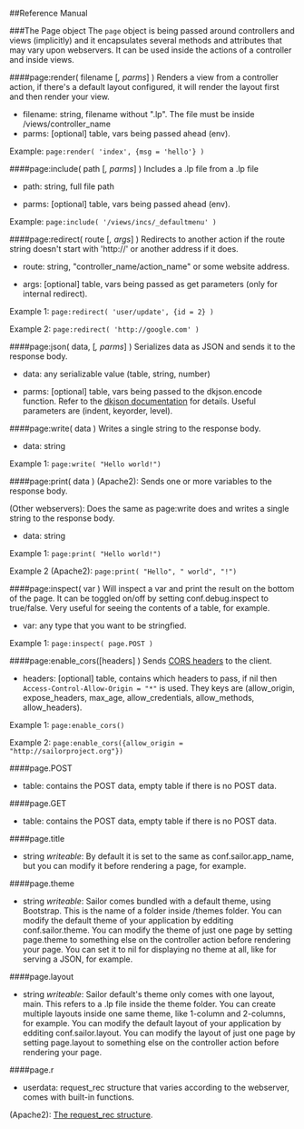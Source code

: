 ##Reference Manual

###The Page object
The `page` object is being passed around controllers and views (implicitly) and it encapsulates several methods and attributes that may vary upon webservers. It can be used inside the actions of a controller and inside views.

####page:render( filename [*, parms*] )
Renders a view from a controller action, if there's a default layout configured, it will render the layout first and then render your view.

 * filename: string, filename without ".lp". The file must be inside /views/controller_name
 * parms: [optional] table, vars being passed ahead (env).

Example: `page:render( 'index', {msg = 'hello'} )`

####page:include( path [*, parms*] )
Includes a .lp file from a .lp file

 * path: string, full file path

 * parms: [optional] table, vars being passed ahead (env).

Example: `page:include( '/views/incs/_defaultmenu' )`

####page:redirect( route [*, args*] )
Redirects to another action if the route string doesn't start with 'http://' or another address if it does.

 * route: string, "controller_name/action_name" or some website address.

 * args: [optional] table, vars being passed as get parameters (only for internal redirect).

Example 1: `page:redirect( 'user/update', {id = 2} )`

Example 2: `page:redirect( 'http://google.com' )`

####page:json( data, [*, parms*] )
Serializes data as JSON and sends it to the response body.

* data: any serializable value (table, string, number)

* parms: [optional] table, vars being passed to the dkjson.encode function. Refer to the [dkjson documentation](http://dkolf.de/src/dkjson-lua.fsl/wiki?name=Documentation) for details. Useful parameters are (indent, keyorder, level).

####page:write( data )
Writes a single string to the response body.

 * data: string

Example 1: `page:write( "Hello world!")`

####page:print( data )
(Apache2): Sends one or more variables to the response body.

(Other webservers): Does the same as page:write does and writes a single string to the response body.

 * data: string

Example 1: `page:print( "Hello world!")`

Example 2 (Apache2): `page:print( "Hello", " world", "!")`

####page:inspect( var )
Will inspect a var and print the result on the bottom of the page. It can be toggled on/off by setting conf.debug.inspect to true/false. Very useful for seeing the contents of a table, for example.
* var: any type that you want to be stringfied.

Example 1: `page:inspect( page.POST )`

####page:enable_cors([headers] )
Sends [CORS headers](https://developer.mozilla.org/en-US/docs/Web/HTTP/Access_control_CORS#The_HTTP_response_headers) to the client. 

* headers: [optional] table, contains which headers to pass, if nil then `Access-Control-Allow-Origin = "*"` is used. They keys are (allow_origin, expose_headers, max_age, allow_credentials, allow_methods, allow_headers).

Example 1: `page:enable_cors()`

Example 2: `page:enable_cors({allow_origin = "http://sailorproject.org"})`

####page.POST
* table: contains the POST data, empty table if there is no POST data.

####page.GET
* table: contains the POST data, empty table if there is no POST data.

####page.title
* string *writeable*: By default it is set to the same as conf.sailor.app_name, but you can modify it before rendering a page, for example.

####page.theme
* string *writeable*: Sailor comes bundled with a default theme, using Bootstrap. This is the name of a folder inside /themes folder. You can modify the default theme of your application by edditing conf.sailor.theme. You can modify the theme of just one page by setting page.theme to something else on the controller action before rendering your page. You can set it to nil for displaying no theme at all, like for serving a JSON, for example.

####page.layout
 * string *writeable*: Sailor default's theme only comes with one layout, main. This refers to a .lp file inside the theme folder. You can create multiple layouts inside one same theme, like 1-column and 2-columns, for example.  You can modify the default layout of your application by edditing conf.sailor.layout. You can modify the layout of just one page by setting page.layout to something else on the controller action before rendering your page.

####page.r
 * userdata: request_rec structure that varies according to the webserver, comes with built-in functions.

(Apache2): [The request_rec structure](http://modlua.org/api/request).

